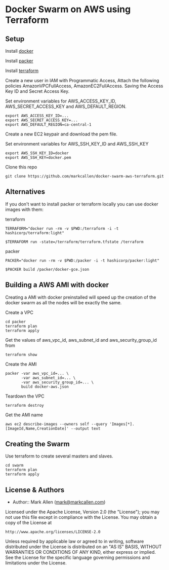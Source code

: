 # Docker Swarm on AWS using Terraform

## Setup

Install [docker](https://www.docker.com/products/docker)

Install [packer](https://www.packer.io/downloads.html)

Install [terraform](https://www.terraform.io/downloads.html)

Create a new user in IAM with Programmatic Access, Attach the following
policies AmazonVPCFullAccess, AmazonEC2FullAccess.  Saving the Access Key ID
and Secret Access Key.

Set environment variables for AWS_ACCESS_KEY_ID, AWS_SECRET_ACCESS_KEY and
AWS_DEFAULT_REGION.

````
export AWS_ACCESS_KEY_ID=...
export AWS_SECRET_ACCESS_KEY=...
export AWS_DEFAULT_REGION=ca-central-1
````

Create a new EC2 keypair and download the pem file.

Set environment variables for AWS_SSH_KEY_ID and AWS_SSH_KEY

````
export AWS_SSH_KEY_ID=docker
export AWS_SSH_KEY=docker.pem
````

Clone this repo
````
git clone https://github.com/markcallen/docker-swarm-aws-terraform.git
````

## Alternatives

If you don't want to install packer or terraform locally you can use docker
images with them:

terraform
````
TERRAFORM="docker run -rm -v $PWD:/terraform -i -t hashicorp/terraform:light"

$TERRAFORM run -state=/terraform/terraform.tfstate /terraform
````

packer
````
PACKER="docker run -rm -v $PWD:/packer -i -t hashicorp/packer:light"

$PACKER build /packer/docker-gce.json
````

## Building a AWS AMI with docker
Creating a AMI with docker preinstalled will speed up the creation of the docker
swarm as all the nodes will be exactly the same.

Create a VPC
````
cd packer
terraform plan
terraform apply
````

Get the values of aws_vpc_id, aws_subnet_id and aws_security_group_id from

````
terraform show
````

Create the AMI
````
packer -var aws_vpc_id=... \
       -var aws_subnet_id=... \
       -var aws_security_group_id=... \
       build docker-aws.json
````

Teardown the VPC
````
terraform destroy
````

Get the AMI name
````
aws ec2 describe-images --owners self --query 'Images[*].[ImageId,Name,CreationDate]' --output text
````

## Creating the Swarm
Use terraform to create several masters and slaves.

````
cd swarm
terraform plan
terraform apply
````



## License & Authors
- Author:: Mark Allen (mark@markcallen.com)

Licensed under the Apache License, Version 2.0 (the "License");
you may not use this file except in compliance with the License.
You may obtain a copy of the License at

    http://www.apache.org/licenses/LICENSE-2.0

Unless required by applicable law or agreed to in writing, software
distributed under the License is distributed on an "AS IS" BASIS,
WITHOUT WARRANTIES OR CONDITIONS OF ANY KIND, either express or implied.
See the License for the specific language governing permissions and
limitations under the License.
